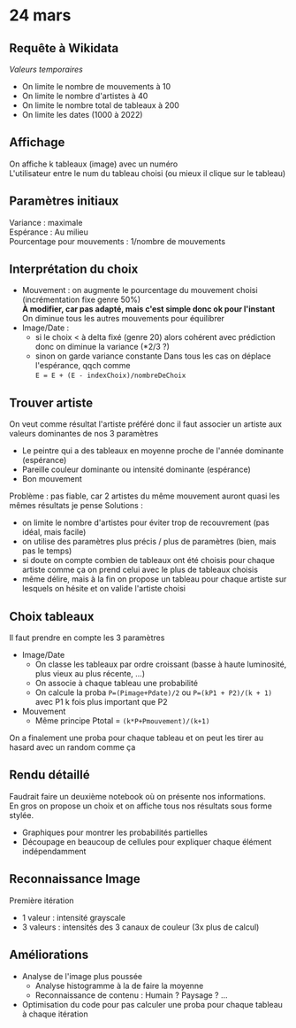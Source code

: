 # 24 mars

## Requête à Wikidata
*Valeurs temporaires*  
- On limite le nombre de mouvements à 10  
- On limite le nombre d'artistes à 40  
- On limite le nombre total de tableaux à 200  
- On limite les dates (1000 à 2022)

## Affichage
On affiche k tableaux (image) avec un numéro  
L'utilisateur entre le num du tableau choisi (ou mieux il clique sur le tableau)

## Paramètres initiaux
  Variance : maximale  
  Espérance : Au milieu  
  Pourcentage pour mouvements : 1/nombre de mouvements

## Interprétation du choix
- Mouvement : on augmente le pourcentage du mouvement choisi (incrémentation fixe genre 50%)  
  **À modifier, car pas adapté, mais c'est simple donc ok pour l'instant**  
  On diminue tous les autres mouvements pour équilibrer 
- Image/Date : 
  - si le choix < à delta fixé (genre 20) alors cohérent avec prédiction donc on diminue la variance (*2/3 ?)
  - sinon on garde variance constante 
  Dans tous les cas on déplace l'espérance, qqch comme  
  `E = E + (E - indexChoix)/nombreDeChoix`

## Trouver artiste  
On veut comme résultat l'artiste préféré donc il faut associer un artiste aux valeurs dominantes de nos 3 paramètres
- Le peintre qui a des tableaux en moyenne proche de l'année dominante (espérance)
- Pareille couleur dominante ou intensité dominante (espérance)
- Bon mouvement  

Problème : pas fiable, car 2 artistes du même mouvement auront quasi les mêmes résultats je pense
Solutions : 
  - on limite le nombre d'artistes pour éviter trop de recouvrement (pas idéal, mais facile)
  - on utilise des paramètres plus précis / plus de paramètres (bien, mais pas le temps)
  - si doute on compte combien de tableaux ont été choisis pour chaque artiste comme ça on prend celui avec le plus de tableaux choisis
  - même délire, mais à la fin on propose un tableau pour chaque artiste sur lesquels on hésite et on valide l'artiste choisi


## Choix tableaux
Il faut prendre en compte les 3 paramètres
- Image/Date
  - On classe les tableaux par ordre croissant (basse à haute luminosité, plus vieux au plus récente, ...)
  - On associe à chaque tableau une probabilité 
  - On calcule la proba `P=(Pimage+Pdate)/2` ou `P=(kP1 + P2)/(k + 1)` avec P1 k fois plus important que P2
- Mouvement
  - Même principe Ptotal = `(k*P+Pmouvement)/(k+1)`
  
On a finalement une proba pour chaque tableau et on peut les tirer au hasard avec un random comme ça

## Rendu détaillé
Faudrait faire un deuxième notebook où on présente nos informations.  
En gros on propose un choix et on affiche tous nos résultats sous forme stylée. 
- Graphiques pour montrer les probabilités partielles
- Découpage en beaucoup de cellules pour expliquer chaque élément indépendamment

## Reconnaissance Image  
Première itération
- 1 valeur : intensité grayscale
- 3 valeurs : intensités des 3 canaux de couleur (3x plus de calcul)

## Améliorations
- Analyse de l'image plus poussée 
    - Analyse histogramme à la de faire la moyenne
    - Reconnaissance de contenu : Humain ? Paysage ? ...
- Optimisation du code pour pas calculer une proba pour chaque tableau à chaque itération